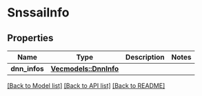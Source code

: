 # SnssaiInfo

## Properties
Name | Type | Description | Notes
------------ | ------------- | ------------- | -------------
**dnn_infos** | [**Vec<models::DnnInfo>**](DnnInfo.md) |  | 

[[Back to Model list]](../README.md#documentation-for-models) [[Back to API list]](../README.md#documentation-for-api-endpoints) [[Back to README]](../README.md)


